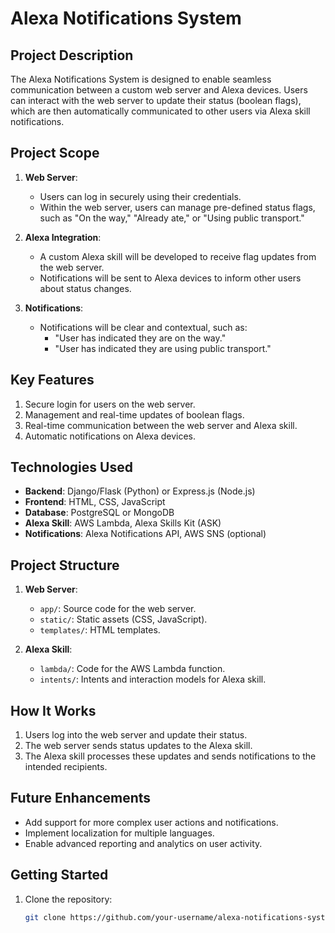 # Alexa Notifications System

## Project Description
The Alexa Notifications System is designed to enable seamless communication between a custom web server and Alexa devices. Users can interact with the web server to update their status (boolean flags), which are then automatically communicated to other users via Alexa skill notifications.

## Project Scope
1. **Web Server**:
   - Users can log in securely using their credentials.
   - Within the web server, users can manage pre-defined status flags, such as "On the way," "Already ate," or "Using public transport."

2. **Alexa Integration**:
   - A custom Alexa skill will be developed to receive flag updates from the web server.
   - Notifications will be sent to Alexa devices to inform other users about status changes.

3. **Notifications**:
   - Notifications will be clear and contextual, such as: 
     - "User has indicated they are on the way."
     - "User has indicated they are using public transport."

## Key Features
1. Secure login for users on the web server.
2. Management and real-time updates of boolean flags.
3. Real-time communication between the web server and Alexa skill.
4. Automatic notifications on Alexa devices.

## Technologies Used
- **Backend**: Django/Flask (Python) or Express.js (Node.js)
- **Frontend**: HTML, CSS, JavaScript
- **Database**: PostgreSQL or MongoDB
- **Alexa Skill**: AWS Lambda, Alexa Skills Kit (ASK)
- **Notifications**: Alexa Notifications API, AWS SNS (optional)

## Project Structure
1. **Web Server**:
   - `app/`: Source code for the web server.
   - `static/`: Static assets (CSS, JavaScript).
   - `templates/`: HTML templates.

2. **Alexa Skill**:
   - `lambda/`: Code for the AWS Lambda function.
   - `intents/`: Intents and interaction models for Alexa skill.

## How It Works
1. Users log into the web server and update their status.
2. The web server sends status updates to the Alexa skill.
3. The Alexa skill processes these updates and sends notifications to the intended recipients.

## Future Enhancements
- Add support for more complex user actions and notifications.
- Implement localization for multiple languages.
- Enable advanced reporting and analytics on user activity.

## Getting Started
1. Clone the repository:
   ```bash
   git clone https://github.com/your-username/alexa-notifications-system.git
